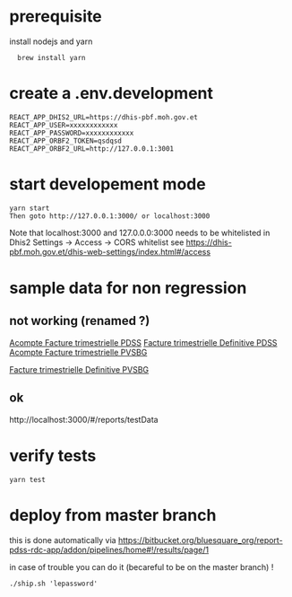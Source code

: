 
# prerequisite

install nodejs and yarn

```
  brew install yarn
```

# create a .env.development

```
REACT_APP_DHIS2_URL=https://dhis-pbf.moh.gov.et
REACT_APP_USER=xxxxxxxxxxxx
REACT_APP_PASSWORD=xxxxxxxxxxxx
REACT_APP_ORBF2_TOKEN=qsdqsd
REACT_APP_ORBF2_URL=http://127.0.0.1:3001
```

# start developement mode
```
yarn start
Then goto http://127.0.0.1:3000/ or localhost:3000
```

Note that localhost:3000 and 127.0.0.0:3000 needs to be whitelisted in Dhis2 Settings -> Access -> CORS whitelist
see https://dhis-pbf.moh.gov.et/dhis-web-settings/index.html#/access

# sample data for non regression

## not working (renamed ?)
[Acompte Facture trimestrielle PDSS](http://localhost:3000/#/reports/2019Q1/ycfAd7dPlp4/pdss-quarterly-advance)
[Facture trimestrielle Definitive PDSS](http://localhost:3000/#/reports/2018Q4/ycfAd7dPlp4/pdss-quarterly-deposit)
[Acompte Facture trimestrielle PVSBG](http://localhost:3000/index.html#/reports/2018Q4/jv39GZIfWuI/pvsbg-quarterly-advance)

[Facture trimestrielle Definitive PVSBG](http://localhost:3000/#/reports/2018Q2/jv39GZIfWuI/pvsbg-quarterly-deposit)

## ok


http://localhost:3000/#/reports/testData



# verify tests

```
yarn test
```

# deploy from master branch
this is done automatically via https://bitbucket.org/bluesquare_org/report-pdss-rdc-app/addon/pipelines/home#!/results/page/1

in case of trouble you can do it (becareful to be on the master branch) !

```
./ship.sh 'lepassword'
```